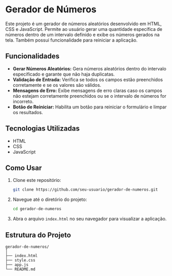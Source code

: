 # Gerador de Números

Este projeto é um gerador de números aleatórios desenvolvido em HTML, CSS e JavaScript. Permite ao usuário gerar uma quantidade específica de números dentro de um intervalo definido e exibe os números gerados na tela. Também possui funcionalidade para reiniciar a aplicação.

## Funcionalidades

- **Gerar Números Aleatórios:** Gera números aleatórios dentro do intervalo especificado e garante que não haja duplicatas.
- **Validação de Entrada:** Verifica se todos os campos estão preenchidos corretamente e se os valores são válidos.
- **Mensagens de Erro:** Exibe mensagens de erro claras caso os campos não estejam corretamente preenchidos ou se o intervalo de números for incorreto.
- **Botão de Reiniciar:** Habilita um botão para reiniciar o formulário e limpar os resultados.

## Tecnologias Utilizadas

- HTML
- CSS
- JavaScript

## Como Usar

1. Clone este repositório:
    ```sh
    git clone https://github.com/seu-usuario/gerador-de-numeros.git
    ```

2. Navegue até o diretório do projeto:
    ```sh
    cd gerador-de-numeros
    ```

3. Abra o arquivo `index.html` no seu navegador para visualizar a aplicação.

## Estrutura do Projeto

```plaintext
gerador-de-numeros/
│
├── index.html
├── style.css
├── app.js
└── README.md
